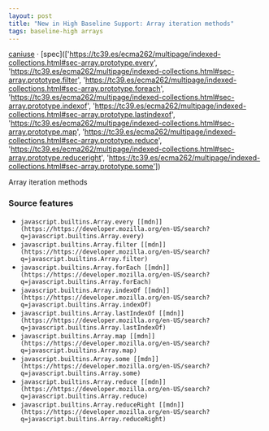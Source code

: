 ```yaml
---
layout: post
title: "New in High Baseline Support: Array iteration methods"
tags: baseline-high arrays
---
```


[caniuse](https://caniuse.com/?search=array-iteration-methods) · [spec](['https://tc39.es/ecma262/multipage/indexed-collections.html#sec-array.prototype.every', 'https://tc39.es/ecma262/multipage/indexed-collections.html#sec-array.prototype.filter', 'https://tc39.es/ecma262/multipage/indexed-collections.html#sec-array.prototype.foreach', 'https://tc39.es/ecma262/multipage/indexed-collections.html#sec-array.prototype.indexof', 'https://tc39.es/ecma262/multipage/indexed-collections.html#sec-array.prototype.lastindexof', 'https://tc39.es/ecma262/multipage/indexed-collections.html#sec-array.prototype.map', 'https://tc39.es/ecma262/multipage/indexed-collections.html#sec-array.prototype.reduce', 'https://tc39.es/ecma262/multipage/indexed-collections.html#sec-array.prototype.reduceright', 'https://tc39.es/ecma262/multipage/indexed-collections.html#sec-array.prototype.some'])

Array iteration methods

### Source features

- ``javascript.builtins.Array.every [[mdn]](https://https://developer.mozilla.org/en-US/search?q=javascript.builtins.Array.every)``
- ``javascript.builtins.Array.filter [[mdn]](https://https://developer.mozilla.org/en-US/search?q=javascript.builtins.Array.filter)``
- ``javascript.builtins.Array.forEach [[mdn]](https://https://developer.mozilla.org/en-US/search?q=javascript.builtins.Array.forEach)``
- ``javascript.builtins.Array.indexOf [[mdn]](https://https://developer.mozilla.org/en-US/search?q=javascript.builtins.Array.indexOf)``
- ``javascript.builtins.Array.lastIndexOf [[mdn]](https://https://developer.mozilla.org/en-US/search?q=javascript.builtins.Array.lastIndexOf)``
- ``javascript.builtins.Array.map [[mdn]](https://https://developer.mozilla.org/en-US/search?q=javascript.builtins.Array.map)``
- ``javascript.builtins.Array.some [[mdn]](https://https://developer.mozilla.org/en-US/search?q=javascript.builtins.Array.some)``
- ``javascript.builtins.Array.reduce [[mdn]](https://https://developer.mozilla.org/en-US/search?q=javascript.builtins.Array.reduce)``
- ``javascript.builtins.Array.reduceRight [[mdn]](https://https://developer.mozilla.org/en-US/search?q=javascript.builtins.Array.reduceRight)``
